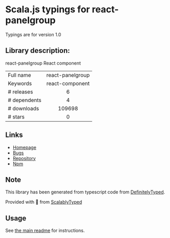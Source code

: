 
# Scala.js typings for react-panelgroup

Typings are for version 1.0

## Library description:
react-panelgroup React component

|                    |                 |
| ------------------ | :-------------: |
| Full name          | react-panelgroup |
| Keywords           | react-component |
| # releases         | 6 |
| # dependents       | 4 |
| # downloads        | 109698 |
| # stars            | 0 |

## Links
- [Homepage](http://www.DanFessler.com)
- [Bugs](https://github.com/DanFessler/react-panelgroup/issues)
- [Repository](https://github.com/DanFessler/react-panelgroup)
- [Npm](https://www.npmjs.com/package/react-panelgroup)
    


## Note
This library has been generated from typescript code from [DefinitelyTyped](https://definitelytyped.org).

Provided with :purple_heart: from [ScalablyTyped](https://github.com/oyvindberg/ScalablyTyped)

## Usage
See [the main readme](../../readme.md) for instructions.


